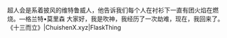 超人会是系着披风的维特鲁威人，他告诉我们每个人在衬衫下一直有团火焰在燃烧。—格兰特•莫里森
大家好，我是吹神，我经历了一次劫难，现在，我回来了。
《十三而立》|ChuishenX.xyz|FlaskThing
